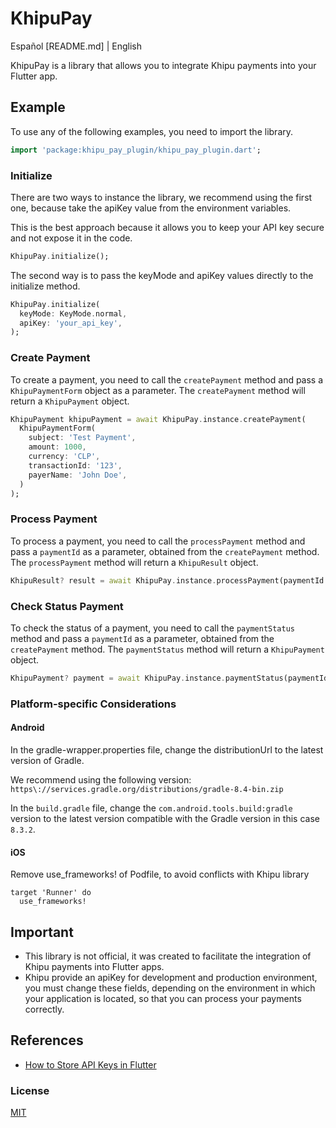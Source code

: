 # KhipuPay

Español [README.md] | English

KhipuPay is a library that allows you to integrate Khipu payments into your Flutter app.

## Example

To use any of the following examples, you need to import the library.

```dart
import 'package:khipu_pay_plugin/khipu_pay_plugin.dart';
```

### Initialize

There are two ways to instance the library, we recommend using the first one, because take the apiKey value from the environment variables.

This is the best approach because it allows you to keep your API key secure and not expose it in the code.

```dart
KhipuPay.initialize();
```

The second way is to pass the keyMode and apiKey values directly to the initialize method.

```dart
KhipuPay.initialize(
  keyMode: KeyMode.normal,
  apiKey: 'your_api_key',
);
```

### Create Payment

To create a payment, you need to call the `createPayment` method and pass a `KhipuPaymentForm` object as a parameter. The `createPayment` method will return a `KhipuPayment` object.

```dart
KhipuPayment khipuPayment = await KhipuPay.instance.createPayment(
  KhipuPaymentForm(
    subject: 'Test Payment',
    amount: 1000,
    currency: 'CLP',
    transactionId: '123',
    payerName: 'John Doe',
  )
);
```

### Process Payment

To process a payment, you need to call the `processPayment` method and pass a `paymentId` as a parameter, obtained from the `createPayment` method. The `processPayment` method will return a `KhipuResult` object.

```dart
KhipuResult? result = await KhipuPay.instance.processPayment(paymentId: 'your_payment_id');
```

### Check Status Payment

To check the status of a payment, you need to call the `paymentStatus` method and pass a `paymentId` as a parameter, obtained from the `createPayment` method. The `paymentStatus` method will return a `KhipuPayment` object.

```dart
KhipuPayment? payment = await KhipuPay.instance.paymentStatus(paymentId: 'your_payment_id');
```

### Platform-specific Considerations

#### Android

In the gradle-wrapper.properties file, change the distributionUrl to the latest version of Gradle.

We recommend using the following version: `https\://services.gradle.org/distributions/gradle-8.4-bin.zip`

In the `build.gradle` file, change the `com.android.tools.build:gradle` version to the latest version compatible with the Gradle version in this case `8.3.2`.

#### iOS
Remove use_frameworks! of Podfile, to avoid conflicts with Khipu library

```
target 'Runner' do
  use_frameworks!
```

## Important
* This library is not official, it was created to facilitate the integration of Khipu payments into Flutter apps.
* Khipu provide an apiKey for development and production environment, you must change these fields, depending on the environment in which your application is located, so that you can process your payments correctly.


## References

* [How to Store API Keys in Flutter](https://codewithandrea.com/articles/flutter-api-keys-dart-define-env-files/)

### License

[MIT](https://choosealicense.com/licenses/mit/)
